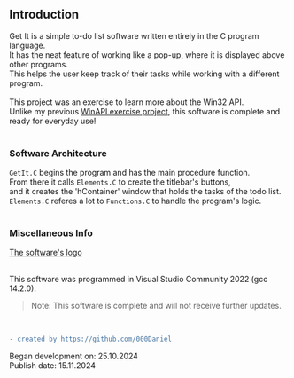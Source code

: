 ## Introduction
Get It is a simple to-do list software written entirely in the C program language. <br>
It has the neat feature of working like a pop-up, where it is displayed above other programs. <br>
This helps the user keep track of their tasks while working with a different program. <br>
<br>
This project was an exercise to learn more about the Win32 API. <br>
Unlike my previous [WinAPI exercise project](https://github.com/000Daniel/C-Projects/tree/main/WinAPI_exercise), this software is complete and ready for everyday use! <br>
<br>
### Software Architecture
`GetIt.C` begins the program and has the main procedure function. <br>
From there it calls `Elements.C` to create the titlebar's buttons, <br>
and it creates the 'hContainer' window that holds the tasks of the todo list. <br>
`Elements.C` referes a lot to `Functions.C` to handle the program's logic. <br>
<br>
### Miscellaneous Info
[The software's logo](https://icon-icons.com/icon/files-folders-text-lines-list-archive-document-doc-file/258923)
<br>
<br>

This software was programmed in Visual Studio Community 2022 (gcc 14.2.0).
>Note: This software is complete and will not receive further updates.
<br />

```diff
- created by https://github.com/000Daniel
```
Began development on: 25.10.2024 <br />
Publish date: 15.11.2024 <br />
